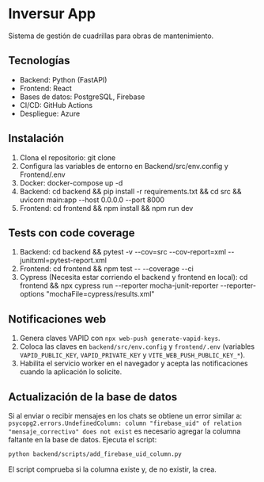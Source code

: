 # Inversur App
Sistema de gestión de cuadrillas para obras de mantenimiento.

## Tecnologías
- Backend: Python (FastAPI)
- Frontend: React
- Bases de datos: PostgreSQL, Firebase
- CI/CD: GitHub Actions
- Despliegue: Azure

## Instalación
1. Clona el repositorio: git clone <url>
2. Configura las variables de entorno en Backend/src/env.config y Frontend/.env
3. Docker: docker-compose up -d
4. Backend: cd backend && pip install -r requirements.txt && cd src && uvicorn main:app --host 0.0.0.0 --port 8000
5. Frontend: cd frontend && npm install && npm run dev

## Tests con code coverage
1. Backend: cd backend && pytest -v --cov=src --cov-report=xml --junitxml=pytest-report.xml
2. Frontend: cd frontend && npm test -- --coverage --ci
3. Cypress (Necesita estar corriendo el backend y frontend en local): cd frontend && npx cypress run --reporter mocha-junit-reporter --reporter-options "mochaFile=cypress/results.xml"

## Notificaciones web
1. Genera claves VAPID con `npx web-push generate-vapid-keys`.
2. Coloca las claves en `backend/src/env.config` y `frontend/.env` (variables `VAPID_PUBLIC_KEY`, `VAPID_PRIVATE_KEY` y `VITE_WEB_PUSH_PUBLIC_KEY_*`).
3. Habilita el servicio worker en el navegador y acepta las notificaciones cuando la aplicación lo solicite.

## Actualización de la base de datos
Si al enviar o recibir mensajes en los chats se obtiene un error similar a:
`psycopg2.errors.UndefinedColumn: column "firebase_uid" of relation "mensaje_correctivo" does not exist`
es necesario agregar la columna faltante en la base de datos. Ejecuta el script:

```bash
python backend/scripts/add_firebase_uid_column.py
```

El script comprueba si la columna existe y, de no existir, la crea.
